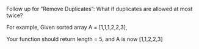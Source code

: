 Follow up for ”Remove Duplicates”: What if duplicates are allowed at most twice?

For example, Given sorted array A = [1,1,1,2,2,3],

Your function should return length = 5, and A is now [1,1,2,2,3]

